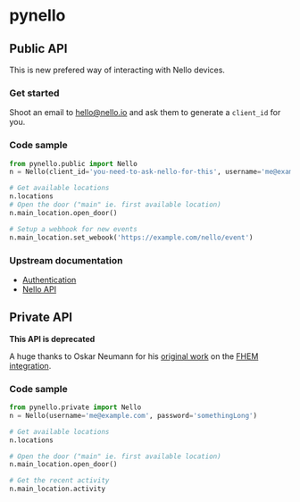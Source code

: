 # pynello

## Public API

This is new prefered way of interacting with Nello devices.

### Get started

Shoot an email to hello@nello.io and ask them to generate a `client_id` for you.

### Code sample

```python
from pynello.public import Nello
n = Nello(client_id='you-need-to-ask-nello-for-this', username='me@example.com', password='somethingLong')

# Get available locations
n.locations
# Open the door ("main" ie. first available location)
n.main_location.open_door()

# Setup a webhook for new events
n.main_location.set_webook('https://example.com/nello/event')
```

### Upstream documentation

- [Authentication](https://nelloauth.docs.apiary.io)
- [Nello API](https://nellopublicapi.docs.apiary.io/)

## Private API

**This API is deprecated**

A huge thanks to Oskar Neumann for his [original work](https://forum.fhem.de/index.php/topic,75127.msg668871.html) on the [FHEM integration](https://fhem.de>).

### Code sample

```python
from pynello.private import Nello
n = Nello(username='me@example.com', password='somethingLong')

# Get available locations
n.locations

# Open the door ("main" ie. first available location)
n.main_location.open_door()

# Get the recent activity
n.main_location.activity
```
